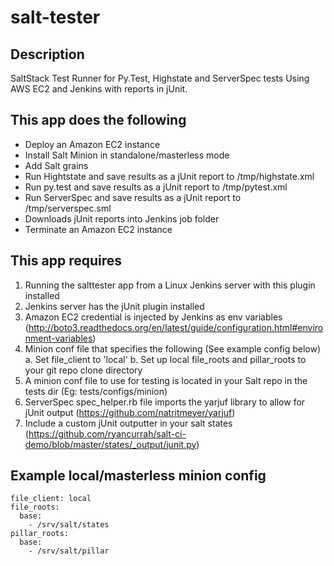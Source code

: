 salt-tester
===========

Description
-----------

SaltStack Test Runner for Py.Test, Highstate and ServerSpec tests Using AWS EC2 and Jenkins with reports in jUnit.


This app does the following
---------------------------

- Deploy an Amazon EC2 instance
- Install Salt Minion in standalone/masterless mode
- Add Salt grains
- Run Hightstate and save results as a jUnit report to /tmp/highstate.xml
- Run py.test and save results as a jUnit report to /tmp/pytest.xml
- Run ServerSpec and save results as a jUnit report to /tmp/serverspec.sml
- Downloads jUnit reports into Jenkins job folder
- Terminate an Amazon EC2 instance


This app requires
-----------------

1. Running the salttester app from a Linux Jenkins server with this plugin installed
2. Jenkins server has the jUnit plugin installed
3. Amazon EC2 credential is injected by Jenkins as env variables (http://boto3.readthedocs.org/en/latest/guide/configuration.html#environment-variables) 
4. Minion conf file that specifies the following (See example config below)
    a. Set file_client to 'local'
    b. Set up local file_roots and pillar_roots to your git repo clone directory
5. A minion conf file to use for testing is located in your Salt repo in the tests dir (Eg: tests/configs/minion)
6. ServerSpec spec_helper.rb file imports the yarjuf library to allow for jUnit output (https://github.com/natritmeyer/yarjuf)
7. Include a custom jUnit outputter in your salt states (https://github.com/ryancurrah/salt-ci-demo/blob/master/states/_output/junit.py) 


Example local/masterless minion config
--------------------------------------

```
file_client: local
file_roots:
  base:
    - /srv/salt/states
pillar_roots:
  base:
    - /srv/salt/pillar
```
